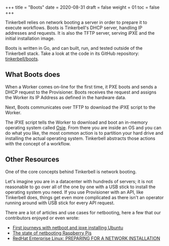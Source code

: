 +++
title = "Boots"
date = 2020-08-31
draft = false
weight = 01
toc = false
+++

Tinkerbell relies on network booting a server in order to prepare it to execute workflows. Boots is Tinkerbell's DHCP server, handling IP addresses and requests. It is also the TFTP server, serving iPXE and the initial installation image.

Boots is written in Go, and can built, run, and tested outside of the Tinkerbell stack. Take a look at the code in its GitHub repository: [tinkerbell/boots](https://github.com/tinkerbell/boots).

## What Boots does

When a Worker comes on-line for the first time, it PXE boots and sends a DHCP request to the Provisioner. Boots receives the request and assigns the Worker its IP Address as defined in the hardware data.

Next, Boots communicates over TFTP to download the iPXE script to the Worker.

The iPXE script tells the Worker to download and boot an in-memory operating system called [Osie](/docs/services/osie). From there you are inside an OS and you can do what you like, the most common action is to partition your hard drive and installing the actual operating system. Tinkerbell abstracts those actions with the concept of a workflow.

## Other Resources

One of the core concepts behind Tinkerbell is network booting.

Let's imagine you are in a datacenter with hundreds of servers; it is not reasonable to go over all of the one by one with a USB stick to install the operating system you need. If you use Provisioner with an API, like Tinkerbell does, things get even more complicated as there isn't an operator running around with USB stick for every API request.

There are a lot of articles and use cases for netbooting, here a few that our contributors enjoyed or even wrote:

- [First journeys with netboot and ipxe installing Ubuntu](https://gianarb.it/blog/first-journeys-with-netboot-ipxe)
- [The state of netbooting Raspberry Pis](https://blog.alexellis.io/the-state-of-netbooting-raspberry-pi/)
- [RedHat Enterprise Linux: PREPARING FOR A NETWORK INSTALLATION](https://access.redhat.com/documentation/en-us/red_hat_enterprise_linux/7/html/installation_guide/chap-installation-server-setup)
